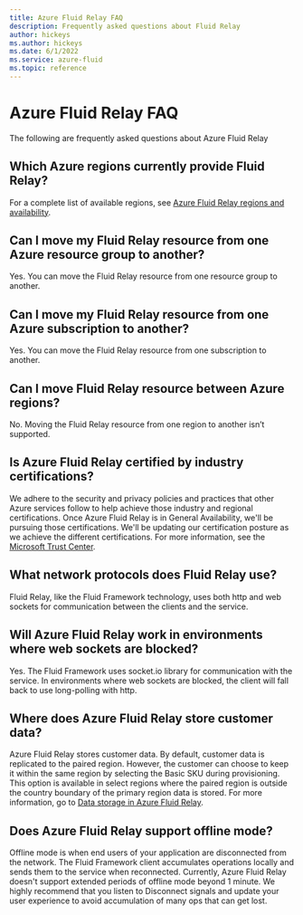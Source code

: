 ```yaml
---
title: Azure Fluid Relay FAQ
description: Frequently asked questions about Fluid Relay
author: hickeys
ms.author: hickeys
ms.date: 6/1/2022
ms.service: azure-fluid
ms.topic: reference
---
```


# Azure Fluid Relay FAQ

The following are frequently asked questions about Azure Fluid Relay

## Which Azure regions currently provide Fluid Relay?

For a complete list of available regions, see [Azure Fluid Relay regions and availability](https://azure.microsoft.com/global-infrastructure/services/?products=fluid-relay).

## Can I move my Fluid Relay resource from one Azure resource group to another?

Yes. You can move the Fluid Relay resource from one resource group to another.

## Can I move my Fluid Relay resource from one Azure subscription to another?

Yes. You can move the Fluid Relay resource from one subscription to another.

## Can I move Fluid Relay resource between Azure regions?

No. Moving the Fluid Relay resource from one region to another isn’t supported.

## Is Azure Fluid Relay certified by industry certifications?

We adhere to the security and privacy policies and practices that other Azure services follow to help achieve those industry and regional certifications. Once Azure Fluid Relay is in General Availability, we'll be pursuing those certifications. We'll be updating our certification posture as we achieve the different certifications. For more information, see the [Microsoft Trust Center](https://www.microsoft.com/trust-center).

## What network protocols does Fluid Relay use?

Fluid Relay, like the Fluid Framework technology, uses both http and web sockets for communication between the clients and the service.

## Will Azure Fluid Relay work in environments where web sockets are blocked?

Yes. The Fluid Framework uses socket.io library for communication with the service. In environments where web sockets are blocked, the client will fall back to use long-polling with http.

## Where does Azure Fluid Relay store customer data?

Azure Fluid Relay stores customer data. By default, customer data is replicated to the paired region. However, the customer can choose to keep it within the same region by selecting the Basic SKU during provisioning. This option is available in select regions where the paired region is outside the country boundary of the primary region data is stored. For more information, go to [Data storage in Azure Fluid Relay](../concepts/data-storage.md).

## Does Azure Fluid Relay support offline mode?

Offline mode is when end users of your application are disconnected from the network. The Fluid Framework client accumulates operations locally and sends them to the service when reconnected. Currently, Azure Fluid Relay doesn't support extended periods of offline mode beyond 1 minute. We highly recommend that you listen to Disconnect signals and update your user experience to avoid accumulation of many ops that can get lost.

